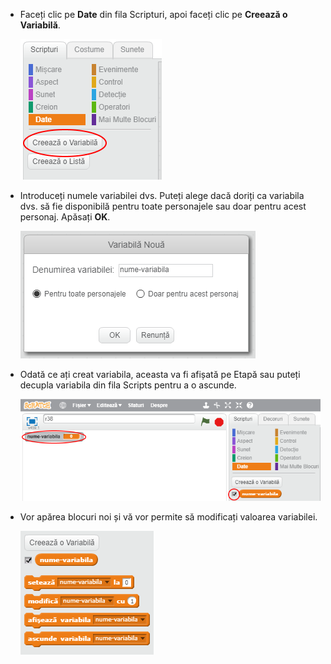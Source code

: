 + Faceți clic pe **Date** din fila Scripturi, apoi faceți clic pe **Creează o Variabilă**.
    
    ![Blocuri de date](images/data-blocks.png)

+ Introduceți numele variabilei dvs. Puteți alege dacă doriți ca variabila dvs. să fie disponibilă pentru toate personajele sau doar pentru acest personaj. Apăsați **OK**.
    
    ![Creați o variabilă](images/create-variable.png)

+ Odată ce ați creat variabila, aceasta va fi afișată pe Etapă sau puteți decupla variabila din fila Scripts pentru a o ascunde.
    
    ![Blocuri variabile](images/variable-show.png)

+ Vor apărea blocuri noi și vă vor permite să modificați valoarea variabilei.
    
    ![Blocuri variabile](images/variable-blocks.png)